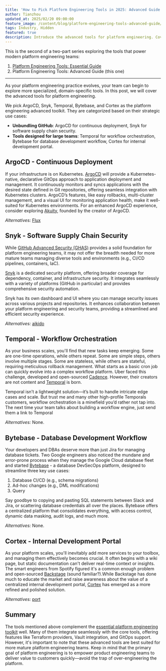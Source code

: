 ```yaml
---
title: 'How to Pick Platform Engineering Tools in 2025: Advanced Guide'
author: Tianzhou
updated_at: 2025/02/20 09:00:00
feature_image: /content/blog/platform-engineering-tools-advanced-guide/banner.webp
tags: Industry, Hidden
featured: true
description: Introduce the advanced tools for platform engineering. Covering CD, security, workflow orchestration, database development workflow, and internal development portal.
---
```


This is the second of a two-part series exploring the tools that power modern platform engineering teams:

1. [Platform Engineering Tools: Essential Guide](/blog/platform-engineering-tools-essential-guide/)
1. Platform Engineering Tools: Advanced Guide (this one)

---

As your platform engineering practice evolves, your team can begin to explore more specialized, domain-specific tools.
In this post, we will cover the advanced tools for platform engineering.

We pick ArgoCD, Snyk, Temporal, Bytebase, and Cortex as the platform engineering advanced toolkit. They are categorized based on their strategic use cases:

- **Unbundling GitHub**: ArgoCD for continuous deployment, Snyk for software supply chain security.
- **Tools designed for large teams**: Temporal for workflow orchestration, Bytebase for database development workflow, Cortex for internal development portal.

## ArgoCD - Continuous Deployment

If your infrastructure is on Kubernetes. [ArgoCD](https://argoproj.github.io/argo-cd/) will provide a Kubernetes-native, declarative GitOps
approach to application deployment and management. It continuously monitors and syncs applications
with the desired state defined in Git repositories, offering seamless integration with Kubernetes clusters. ArgoCD’s features, like easy rollbacks, multi-cluster management, and a visual UI for monitoring application health, make it well-suited for Kubernetes environments. For an enhanced ArgoCD experience, consider exploring [Akuity](https://www.akuity.io/), founded by the creator of ArgoCD.

_Alternatives:_ [Flux](https://fluxcd.io/)

## Snyk - Software Supply Chain Security

While [GitHub Advanced Security (GHAS)](https://docs.github.com/en/get-started/learning-about-github/about-github-advanced-security) provides a solid foundation for platform engineering teams, it may not offer the breadth needed for more mature teams managing diverse tools and environments (e.g., CI/CD pipelines, containers, IaC).

[Snyk](https://snyk.io/) is a dedicated security platform, offering broader coverage for dependency, container, and infrastructure security. It integrates seamlessly with a variety of platforms (GitHub in particular) and provides comprehensive security automation.

Snyk has its own dashboard and UI where you can manage security issues across various projects and repositories. It enhances collaboration between your platform engineering and security teams, providing a streamlined and efficient security experience.

_Alternatives:_ [aikido](https://www.aikido.dev/)

## Temporal - Workflow Orchestration

As your business scales, you'll find that new tasks keep emerging. Some are one-time operations, while others repeat. Some are simple steps, others involve multiple stages. Some are stateless, while others are stateful, requiring meticulous rollback management. What starts as a basic cron job can quickly evolve into a complex workflow platform. Uber faced this challenge, developed and open-sourced [Cadence](https://github.com/uber-go/cadence). However, their creators are not content and [Temporal](https://temporal.io/) is born.

Temporal isn’t a lightweight solution—it’s built to handle intricate edge cases and scale. But trust me and many other high-profile Temporals customers, workflow orchestration is a minefield you’d rather not tap into. The next time your team talks about building a workflow engine, just send them a link to Temporal

_Alternatives:_ None.

## Bytebase - Database Development Workflow

Your developers and DBAs deserve more than just Jira for managing database tickets. Two Google engineers
also noticed the mundane and error-prone process when they manage the Google Cloud database fleet and started [Bytebase](/) - a database DevSecOps platform, designed to streamline three key use cases:

1. Database CI/CD (e.g., schema migrations)
1. Ad-hoc changes (e.g., DML modifications)
1. Query

Say goodbye to copying and pasting SQL statements between Slack and Jira, or scattering database credentials all over the places.
Bytebase offers a centralized platform that consolidates everything, with access control, dynamic data masking, audit logs, and much more.

_Alternatives:_ None.

## Cortex - Internal Development Portal

As your platform scales, you'll inevitably add more services to your toolbox, and managing them effectively becomes crucial. It often begins with a wiki page, but static documentation can't deliver real-time context or insights. The smart engineers from Spotify figured it's a common enough problem and open-sourced [Backstage](https://backstage.io/) (sound familiar?).While Backstage has done much to educate the market and raise awareness about the value of a centralized internal development portal, [Cortex](https://www.cortex.io/) has emerged as a more refined and polished solution.

_Alternatives:_ [port](https://www.getport.io/)

## Summary

The tools mentioned above complement the [essential platform engineering toolkit](/blog/platform-engineering-tools-essential-guide/) well. Many of them integrate seamlessly with the core tools, offering features like Terraform providers, Vault integration, and GitOps support. However, it's important to note that these advanced tools are best suited for more mature platform engineering teams. Keep in mind that the primary goal of platform engineering is to empower product engineering teams to deliver value to customers quickly—avoid the trap of over-engineering the platform.
